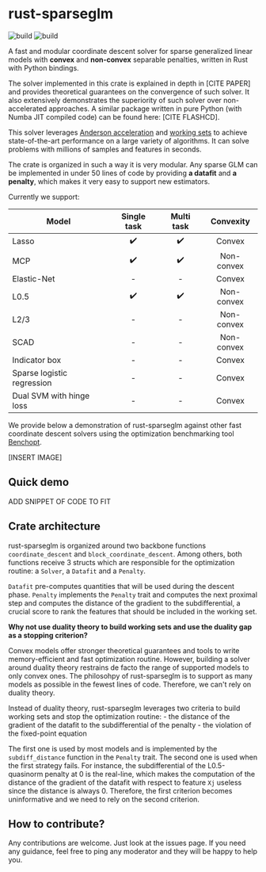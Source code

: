 # rust-sparseglm

![build](https://github.com/PABannier/rust-sparseglm/actions/workflows/cargo.yml/badge.svg)
![build](https://github.com/PABannier/rust-sparseglm/actions/workflows/pytest.yml/badge.svg)

A fast and modular coordinate descent solver for sparse generalized linear models with **convex** and **non-convex** separable penalties, written in Rust with Python bindings.

The solver implemented in this crate is explained in depth in [CITE PAPER] and provides theoretical guarantees on the convergence of such solver.
It also extensively demonstrates the superiority of such solver over non-accelerated approaches. A similar package written in pure Python
(with Numba JIT compiled code) can be found here: [CITE FLASHCD].

This solver leverages [Anderson acceleration](https://github.com/mathurinm/andersoncd) and [working sets](https://github.com/mathurinm/celer)
to achieve state-of-the-art performance on a large variety of algorithms. It can solve problems with millions of samples and features in seconds.

The crate is organized in such a way it is very modular. Any sparse GLM can be implemented in under 50 lines of code by providing **a datafit** and **a penalty**, which makes it very easy to support new estimators.

Currently we support:

| Model                      |    Single task     |     Multi task     | Convexity  |
| -------------------------- | :----------------: | :----------------: | :--------: |
| Lasso                      | :heavy_check_mark: | :heavy_check_mark: |   Convex   |
| MCP                        | :heavy_check_mark: | :heavy_check_mark: | Non-convex |
| Elastic-Net                |         -          |         -          |   Convex   |
| L0.5                       | :heavy_check_mark: | :heavy_check_mark: | Non-convex |
| L2/3                       |         -          |         -          | Non-convex |
| SCAD                       |         -          |         -          | Non-convex |
| Indicator box              |         -          |         -          |   Convex   |
| Sparse logistic regression |         -          |         -          |   Convex   |
| Dual SVM with hinge loss   |         -          |         -          |   Convex   |

We provide below a demonstration of rust-sparseglm against other fast coordinate descent solvers using the optimization benchmarking tool
[Benchopt](https://github.com/benchopt/benchopt).

[INSERT IMAGE]

## Quick demo

ADD SNIPPET OF CODE TO FIT

## Crate architecture

rust-sparseglm is organized around two backbone functions `coordinate_descent` and `block_coordinate_descent`. Among others, both functions
receive 3 structs which are responsible for the optimization routine: a `Solver`, a `Datafit` and a `Penalty`.

`Datafit` pre-computes quantities that will be used during the descent phase. `Penalty` implements the `Penalty` trait and computes the next
proximal step and computes the distance of the gradient to the subdifferential, a crucial score to rank the features that should be included in the
working set.

**Why not use duality theory to build working sets and use the duality gap as a stopping criterion?**

Convex models offer stronger theoretical guarantees and tools to write memory-efficient and fast optimization routine. However, building a solver
around duality theory restrains de facto the range of supported models to only convex ones. The philosohpy of rust-sparseglm is to support as many models
as possible in the fewest lines of code. Therefore, we can't rely on duality theory.

Instead of duality theory, rust-sparseglm leverages two criteria to build working sets and stop the optimization routine: - the distance of the gradient of the datafit to the subdifferential of the penalty - the violation of the fixed-point equation

The first one is used by most models and is implemented by the `subdiff_distance` function in the `Penalty` trait. The second one is used when the first
strategy fails. For instance, the subdifferential of the L0.5-quasinorm penalty at 0 is the real-line, which makes the computation of the distance of the
gradient of the datafit with respect to feature `Xj` useless since the distance is always 0. Therefore, the first criterion becomes uninformative and we need
to rely on the second criterion.

## How to contribute?

Any contributions are welcome. Just look at the issues page. If you need any guidance, feel free to ping any moderator
and they will be happy to help you.
